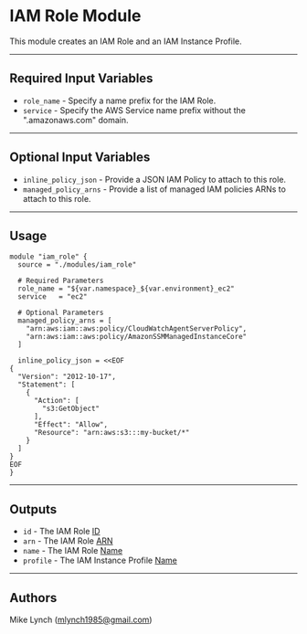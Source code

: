 # IAM Role Module

This module creates an IAM Role and an IAM Instance Profile.

---

## Required Input Variables

- `role_name` - Specify a name prefix for the IAM Role.
- `service` - Specify the AWS Service name prefix without the \".amazonaws.com\" domain.

---

## Optional Input Variables

- `inline_policy_json` - Provide a JSON IAM Policy to attach to this role.
- `managed_policy_arns` - Provide a list of managed IAM policies ARNs to attach to this role.

---

## Usage

```hcl
module "iam_role" {
  source = "./modules/iam_role"

  # Required Parameters
  role_name = "${var.namespace}_${var.environment}_ec2"
  service   = "ec2"

  # Optional Parameters
  managed_policy_arns = [
    "arn:aws:iam::aws:policy/CloudWatchAgentServerPolicy",
    "arn:aws:iam::aws:policy/AmazonSSMManagedInstanceCore"
  ]

  inline_policy_json = <<EOF
{
  "Version": "2012-10-17",
  "Statement": [
    {
      "Action": [
        "s3:GetObject"
      ],
      "Effect": "Allow",
      "Resource": "arn:aws:s3:::my-bucket/*"
    }
  ]
}
EOF
}
```

---

## Outputs

- `id` - The IAM Role [ID](https://registry.terraform.io/providers/hashicorp/aws/latest/docs/resources/iam_role#id)
- `arn` - The IAM Role [ARN](https://registry.terraform.io/providers/hashicorp/aws/latest/docs/resources/iam_role#arn)
- `name` - The IAM Role [Name](https://registry.terraform.io/providers/hashicorp/aws/latest/docs/resources/iam_role#name)
- `profile` - The IAM Instance Profile [Name](https://registry.terraform.io/providers/hashicorp/aws/latest/docs/resources/iam_instance_profile#name)

---

## Authors

Mike Lynch ([mlynch1985@gmail.com](mailto:mlynch1985@gmail.com))
